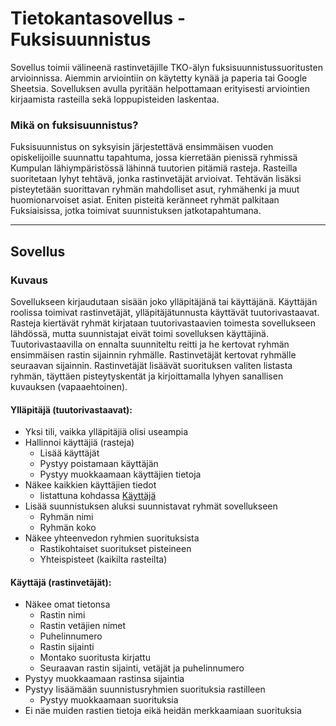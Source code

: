 Tietokantasovellus - Fuksisuunnistus
====================================
Sovellus toimii välineenä rastinvetäjille TKO-älyn fuksisuunnistussuoritusten arvioinnissa. Aiemmin arviointiin on käytetty kynää ja paperia tai Google Sheetsia. Sovelluksen avulla pyritään helpottamaan erityisesti arviointien kirjaamista rasteilla sekä loppupisteiden laskentaa.

### Mikä on fuksisuunnistus?
Fuksisuunnistus on syksyisin järjestettävä ensimmäisen vuoden opiskelijoille suunnattu tapahtuma, jossa kierretään pienissä ryhmissä Kumpulan lähiympäristössä lähinnä tuutorien pitämiä rasteja. Rasteilla suoritetaan lyhyt tehtävä, jonka rastinvetäjät arvioivat. Tehtävän lisäksi pisteytetään suorittavan ryhmän mahdolliset asut, ryhmähenki ja muut huomionarvoiset asiat. Eniten pisteitä keränneet ryhmät palkitaan Fuksiaisissa, jotka toimivat suunnistuksen jatkotapahtumana. 

---
Sovellus
--------

### Kuvaus
Sovellukseen kirjaudutaan sisään joko ylläpitäjänä tai käyttäjänä. Käyttäjän roolissa toimivat rastinvetäjät, ylläpitäjätunnusta käyttävät tuutorivastaavat. Rasteja kiertävät ryhmät kirjataan tuutorivastaavien toimesta sovellukseen lähdössä, mutta suunnistajat eivät toimi sovelluksen käyttäjinä. Tuutorivastaavilla on ennalta suunniteltu reitti ja he kertovat ryhmän ensimmäisen rastin sijainnin ryhmälle. Rastinvetäjät kertovat ryhmälle seuraavan sijainnin. Rastinvetäjät lisäävät suorituksen valiten listasta ryhmän, täyttäen pisteytyskentät ja kirjoittamalla lyhyen sanallisen kuvauksen (vapaaehtoinen).

#### Ylläpitäjä (tuutorivastaavat):
* Yksi tili, vaikka ylläpitäjiä olisi useampia
* Hallinnoi käyttäjiä (rasteja)
  * Lisää käyttäjät
  * Pystyy poistamaan käyttäjän
  * Pystyy muokkaamaan käyttäjien tietoja
* Näkee kaikkien käyttäjien tiedot
  * listattuna kohdassa [Käyttäjä](https://github.com/kvjanhun/tsoha-fuksisuunnistus#k%C3%A4ytt%C3%A4j%C3%A4-rastinvet%C3%A4j%C3%A4t)
* Lisää suunnistuksen aluksi suunnistavat ryhmät sovellukseen
  * Ryhmän nimi
  * Ryhmän koko
* Näkee yhteenvedon ryhmien suorituksista
  * Rastikohtaiset suoritukset pisteineen
  * Yhteispisteet (kaikilta rasteilta)

#### Käyttäjä (rastinvetäjät):
* Näkee omat tietonsa
  * Rastin nimi
  * Rastin vetäjien nimet
  * Puhelinnumero
  * Rastin sijainti
  * Montako suoritusta kirjattu
  * Seuraavan rastin sijainti, vetäjät ja puhelinnumero
* Pystyy muokkaamaan rastinsa sijaintia
* Pystyy lisäämään suunnistusryhmien suorituksia rastilleen
  * Pystyy muokkaamaan suorituksia
* Ei näe muiden rastien tietoja eikä heidän merkkaamiaan suorituksia


